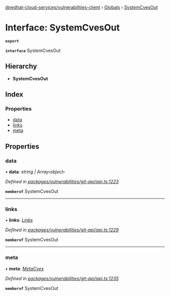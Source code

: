 [@redhat-cloud-services/vulnerabilities-client](../README.md) › [Globals](../globals.md) › [SystemCvesOut](systemcvesout.md)

# Interface: SystemCvesOut

**`export`** 

**`interface`** SystemCvesOut

## Hierarchy

* **SystemCvesOut**

## Index

### Properties

* [data](systemcvesout.md#data)
* [links](systemcvesout.md#links)
* [meta](systemcvesout.md#meta)

## Properties

###  data

• **data**: *string | Array‹object›*

*Defined in [packages/vulnerabilities/git-api/api.ts:1223](https://github.com/RedHatInsights/javascript-clients/blob/master/packages/vulnerabilities/git-api/api.ts#L1223)*

**`memberof`** SystemCvesOut

___

###  links

• **links**: *[Links](links.md)*

*Defined in [packages/vulnerabilities/git-api/api.ts:1229](https://github.com/RedHatInsights/javascript-clients/blob/master/packages/vulnerabilities/git-api/api.ts#L1229)*

**`memberof`** SystemCvesOut

___

###  meta

• **meta**: *[MetaCves](metacves.md)*

*Defined in [packages/vulnerabilities/git-api/api.ts:1235](https://github.com/RedHatInsights/javascript-clients/blob/master/packages/vulnerabilities/git-api/api.ts#L1235)*

**`memberof`** SystemCvesOut

